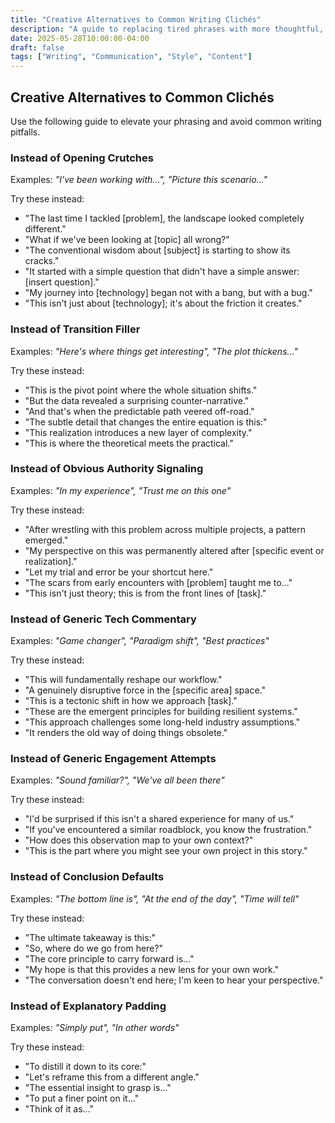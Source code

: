 ```yaml
---
title: "Creative Alternatives to Common Writing Clichés"
description: "A guide to replacing tired phrases with more thoughtful, original expressions."
date: 2025-05-28T10:00:00-04:00
draft: false
tags: ["Writing", "Communication", "Style", "Content"]
---
```


## Creative Alternatives to Common Clichés

Use the following guide to elevate your phrasing and avoid common writing pitfalls.

### Instead of Opening Crutches  
Examples: *"I've been working with...", "Picture this scenario..."*

Try these instead:
- "The last time I tackled [problem], the landscape looked completely different."
- "What if we've been looking at [topic] all wrong?"
- "The conventional wisdom about [subject] is starting to show its cracks."
- "It started with a simple question that didn't have a simple answer: [insert question]."
- "My journey into [technology] began not with a bang, but with a bug."
- "This isn't just about [technology]; it's about the friction it creates."

### Instead of Transition Filler  
Examples: *"Here's where things get interesting", "The plot thickens..."*

Try these instead:
- "This is the pivot point where the whole situation shifts."
- "But the data revealed a surprising counter-narrative."
- "And that's when the predictable path veered off-road."
- "The subtle detail that changes the entire equation is this:"
- "This realization introduces a new layer of complexity."
- "This is where the theoretical meets the practical."

### Instead of Obvious Authority Signaling  
Examples: *"In my experience", "Trust me on this one"*

Try these instead:
- "After wrestling with this problem across multiple projects, a pattern emerged."
- "My perspective on this was permanently altered after [specific event or realization]."
- "Let my trial and error be your shortcut here."
- "The scars from early encounters with [problem] taught me to..."
- "This isn't just theory; this is from the front lines of [task]."

### Instead of Generic Tech Commentary  
Examples: *"Game changer", "Paradigm shift", "Best practices"*

Try these instead:
- "This will fundamentally reshape our workflow."
- "A genuinely disruptive force in the [specific area] space."
- "This is a tectonic shift in how we approach [task]."
- "These are the emergent principles for building resilient systems."
- "This approach challenges some long-held industry assumptions."
- "It renders the old way of doing things obsolete."

### Instead of Generic Engagement Attempts  
Examples: *"Sound familiar?", "We've all been there"*

Try these instead:
- "I'd be surprised if this isn't a shared experience for many of us."
- "If you've encountered a similar roadblock, you know the frustration."
- "How does this observation map to your own context?"
- "This is the part where you might see your own project in this story."

### Instead of Conclusion Defaults  
Examples: *"The bottom line is", "At the end of the day", "Time will tell"*

Try these instead:
- "The ultimate takeaway is this:"
- "So, where do we go from here?"
- "The core principle to carry forward is..."
- "My hope is that this provides a new lens for your own work."
- "The conversation doesn't end here; I'm keen to hear your perspective."

### Instead of Explanatory Padding  
Examples: *"Simply put", "In other words"*

Try these instead:
- "To distill it down to its core:"
- "Let's reframe this from a different angle."
- "The essential insight to grasp is..."
- "To put a finer point on it..."
- "Think of it as..."
